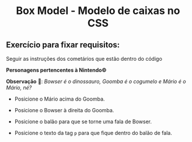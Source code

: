 # <p align="center">Box Model - Modelo de caixas no CSS</p>

## Exercício para fixar requisitos:

Seguir as instruções dos cometários que estão dentro do código


**Personagens pertencentes à Nintendo©**

**Observação** 🔎: _Bowser é o dinossauro, Goomba é o cogumelo e Mário é o Mário, né?_


- Posicione o Mário acima do Goomba.

- Posicione o Bowser à direita do Goomba.

- Posicione o balão para que se torne uma fala de Bowser.

- Posicione o texto da tag `p` para que fique dentro do balão de fala.